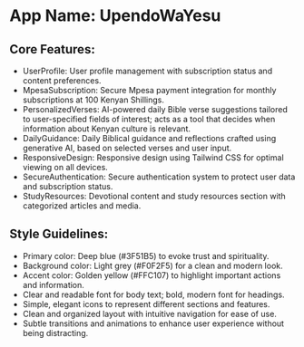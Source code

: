 # **App Name**: UpendoWaYesu

## Core Features:

- UserProfile: User profile management with subscription status and content preferences.
- MpesaSubscription: Secure Mpesa payment integration for monthly subscriptions at 100 Kenyan Shillings.
- PersonalizedVerses: AI-powered daily Bible verse suggestions tailored to user-specified fields of interest; acts as a tool that decides when information about Kenyan culture is relevant.
- DailyGuidance: Daily Biblical guidance and reflections crafted using generative AI, based on selected verses and user input.
- ResponsiveDesign: Responsive design using Tailwind CSS for optimal viewing on all devices.
- SecureAuthentication: Secure authentication system to protect user data and subscription status.
- StudyResources: Devotional content and study resources section with categorized articles and media.

## Style Guidelines:

- Primary color: Deep blue (#3F51B5) to evoke trust and spirituality.
- Background color: Light grey (#F0F2F5) for a clean and modern look.
- Accent color: Golden yellow (#FFC107) to highlight important actions and information.
- Clear and readable font for body text; bold, modern font for headings.
- Simple, elegant icons to represent different sections and features.
- Clean and organized layout with intuitive navigation for ease of use.
- Subtle transitions and animations to enhance user experience without being distracting.